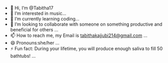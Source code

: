 - 👋 Hi, I’m @Tabitha17
- 👀 I’m interested in music...
- 🌱 I’m currently learning coding...
- 💞️ I’m looking to collaborate with someone on something productive and beneficial for others ...
- 📫 How to reach me, my Email is tabithakajjubi214@gmail.com ...
- 😄 Pronouns:she/her ...
- ⚡ Fun fact: During your lifetime, you will produce enough saliva to fill 50 bathtubs!
...

<!---
Tabitha17/Tabitha17 is a ✨ special ✨ repository because its `README.md` (this file) appears on your GitHub profile.
You can click the Preview link to take a look at your changes.
--->
